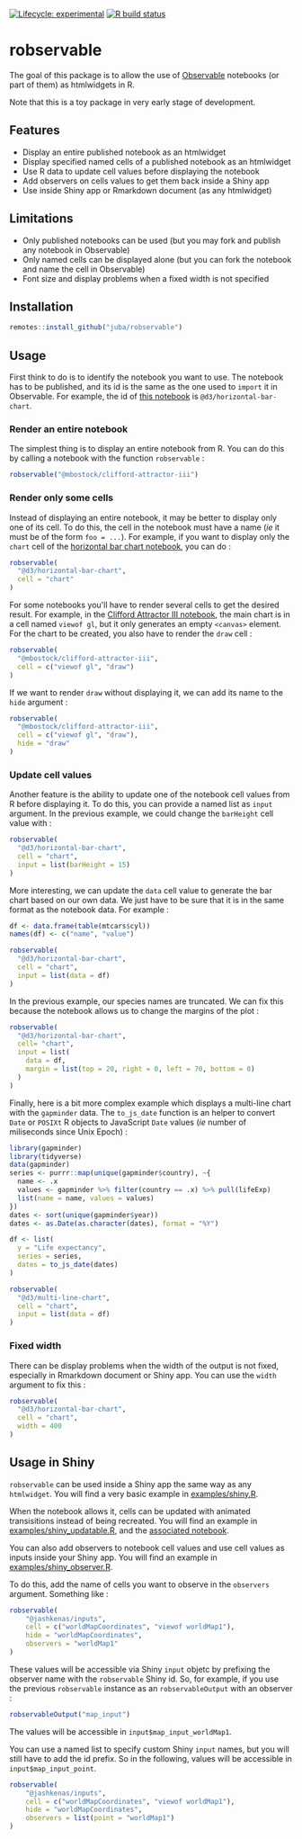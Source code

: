  <!-- badges: start -->
 [![Lifecycle: experimental](https://img.shields.io/badge/lifecycle-experimental-orange.svg)](https://www.tidyverse.org/lifecycle/#experimental)
  [![R build status](https://github.com/juba/robservable/workflows/R-CMD-check/badge.svg)](https://github.com/juba/robservable/actions)
  <!-- badges: end -->

# robservable

The goal of this package is to allow the use of [Observable](https://observablehq.com/) notebooks (or part of them) as htmlwidgets in R.

Note that this is a toy package in very early stage of development.

## Features

- Display an entire published notebook as an htmlwidget
- Display specified named cells of a published notebook as an htmlwidget
- Use R data to update cell values before displaying the notebook
- Add observers on cells values to get them back inside a Shiny app
- Use inside Shiny app or Rmarkdown document (as any htmlwidget)

## Limitations

- Only published notebooks can be used (but you may fork and publish any notebook in Observable)
- Only named cells can be displayed alone (but you can fork the notebook and name the cell in Observable)
- Font size and display problems when a fixed width is not specified



## Installation

```r
remotes::install_github("juba/robservable")
```

## Usage

First think to do is to identify the notebook you want to use. The notebook has to be published, and its id is the same as the one used to `import` it in Observable. For example, the id of [this notebook](https://observablehq.com/@d3/horizontal-bar-chart) is `@d3/horizontal-bar-chart`.

### Render an entire notebook

The simplest thing is to display an entire notebook from R. You can do this by calling a notebook with the function `robservable` :

```r
robservable("@mbostock/clifford-attractor-iii")
```

### Render only some cells

Instead of displaying an entire notebook, it may be better to display only one of its cell. To do this, the cell in the notebook must have a name (*ie* it must be of the form `foo = ...`). For example, if you want to display only the `chart` cell of the [horizontal bar chart notebook](https://observablehq.com/@d3/horizontal-bar-chart), you can do :

```r
robservable(
  "@d3/horizontal-bar-chart", 
  cell = "chart"
)
```

For some notebooks you'll have to render several cells to get the desired result. For example, in the [Clifford Attractor III notebook](https://observablehq.com/@mbostock/clifford-attractor-iii?collection=@observablehq/webgl), the main chart is in a cell named `viewof gl`, but it only generates an empty `<canvas>` element. For the chart to be created, you also have to render the `draw` cell :

```r
robservable(
  "@mbostock/clifford-attractor-iii",
  cell = c("viewof gl", "draw")
)
```

If we want to render `draw` without displaying it, we can add its name to the `hide` argument :

```r
robservable(
  "@mbostock/clifford-attractor-iii",
  cell = c("viewof gl", "draw"),
  hide = "draw"
)
```


### Update cell values 

Another feature is the ability to update one of the notebook cell values from R before displaying it. To do this, you can provide a named list as `input` argument. In the previous example, we could change the `barHeight` cell value with :

```r
robservable(
  "@d3/horizontal-bar-chart", 
  cell = "chart",
  input = list(barHeight = 15)
)
```

More interesting, we can update the `data` cell value to generate the bar chart based on our own data. We just have to be sure that it is in the same format as the notebook data. For example :

```r
df <- data.frame(table(mtcars$cyl))
names(df) <- c("name", "value")

robservable(
  "@d3/horizontal-bar-chart", 
  cell = "chart",
  input = list(data = df)
)
```

In the previous example, our species names are truncated. We can fix this because the notebook allows us to change the margins of the plot :

```r
robservable(
  "@d3/horizontal-bar-chart",
  cell= "chart",
  input = list(
    data = df,
    margin = list(top = 20, right = 0, left = 70, bottom = 0)
  )
)
```

Finally, here is a bit more complex example which displays a multi-line chart with the `gapminder` data. The `to_js_date` function is an helper to convert `Date` or `POSIXt` R objects to JavaScript `Date` values (*ie* number of miliseconds since Unix Epoch) :

```r
library(gapminder)
library(tidyverse)
data(gapminder)
series <- purrr::map(unique(gapminder$country), ~{
  name <- .x
  values <- gapminder %>% filter(country == .x) %>% pull(lifeExp)
  list(name = name, values = values)
})
dates <- sort(unique(gapminder$year))
dates <- as.Date(as.character(dates), format = "%Y")

df <- list(
  y = "Life expectancy",
  series = series,
  dates = to_js_date(dates)
)

robservable(
  "@d3/multi-line-chart",
  cell = "chart",
  input = list(data = df)
)
```

### Fixed width

There can be display problems when the width of the output is not fixed, especially in Rmarkdown document or Shiny app. You can use the `width` argument to fix this :

```r
robservable(
  "@d3/horizontal-bar-chart", 
  cell = "chart",
  width = 400
)
```

## Usage in Shiny

`robservable` can be used inside a Shiny app the same way as any `htmlwidget`. You will find a very basic example in [examples/shiny.R](https://github.com/juba/robservable/blob/master/examples/shiny.R).

When the notebook allows it, cells can be updated with animated transisitions instead of being recreated. You will find an example in [examples/shiny_updatable.R](https://github.com/juba/robservable/blob/master/examples/shiny_updatable.R), and the [associated notebook](https://observablehq.com/@juba/updatable-bar-chart).

You can also add observers to notebook cell values and use cell values as inputs inside your Shiny app. You will find an example in [examples/shiny_observer.R](https://github.com/juba/robservable/blob/master/examples/shiny_observer.R).

To do this, add the name of cells you want to observe in the `observers` argument. Something like :

```r
robservable(
    "@jashkenas/inputs",
    cell = c("worldMapCoordinates", "viewof worldMap1"),
    hide = "worldMapCoordinates",
    observers = "worldMap1"
)
```

These values will be accessible via Shiny `input` objetc by prefixing the observer name with the `robservable` Shiny id. So, for example, if you use the previous `robservable` instance as an `robservableOutput` with an observer :

```r
robservableOutput("map_input")
```

The values will be accessible in `input$map_input_worldMap1`.

You can use a named list to specify custom Shiny `input` names, but you will still have to add the id prefix. So in the following, values will be accessible in `input$map_input_point`. 

```r
robservable(
    "@jashkenas/inputs",
    cell = c("worldMapCoordinates", "viewof worldMap1"),
    hide = "worldMapCoordinates",
    observers = list(point = "worldMap1")
)
```



